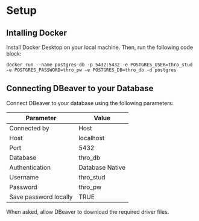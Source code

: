 
# Setup
## Intalling Docker
Install Docker Desktop on your local machine. Then, run the following code block: 

    docker run --name postgres-db -p 5432:5432 -e POSTGRES_USER=thro_stud -e POSTGRES_PASSWORD=thro_pw -e POSTGRES_DB=thro_db -d postgres

## Connecting DBeaver to your Database
Connect DBeaver to your database using the following parameters:

| Parameter             | Value             |
| --------              | -------           |
| Connected by          | Host              |
| Host                  | localhost         |
| Port                  | 5432              |
| Database              | thro_db           |
| Authentication        | Database Native   |
| Username              | thro_stud         |
| Password              | thro_pw           |
| Save password locally | TRUE              |

When asked, allow DBeaver to download the required driver files.